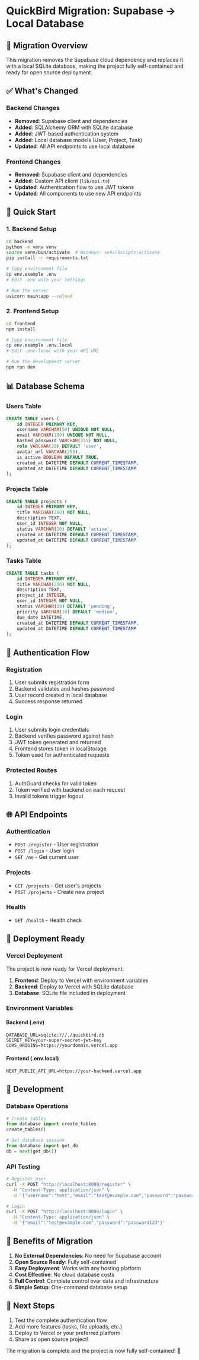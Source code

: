 # QuickBird Migration: Supabase → Local Database

## 🎯 Migration Overview

This migration removes the Supabase cloud dependency and replaces it with a local SQLite database, making the project fully self-contained and ready for open source deployment.

## ✅ What's Changed

### Backend Changes
- **Removed**: Supabase client and dependencies
- **Added**: SQLAlchemy ORM with SQLite database
- **Added**: JWT-based authentication system
- **Added**: Local database models (User, Project, Task)
- **Updated**: All API endpoints to use local database

### Frontend Changes
- **Removed**: Supabase client and dependencies
- **Added**: Custom API client (`lib/api.ts`)
- **Updated**: Authentication flow to use JWT tokens
- **Updated**: All components to use new API endpoints

## 🚀 Quick Start

### 1. Backend Setup
```bash
cd backend
python -m venv venv
source venv/bin/activate  # Windows: venv\Scripts\activate
pip install -r requirements.txt

# Copy environment file
cp env.example .env
# Edit .env with your settings

# Run the server
uvicorn main:app --reload
```

### 2. Frontend Setup
```bash
cd frontend
npm install

# Copy environment file
cp env.example .env.local
# Edit .env.local with your API URL

# Run the development server
npm run dev
```

## 📊 Database Schema

### Users Table
```sql
CREATE TABLE users (
    id INTEGER PRIMARY KEY,
    username VARCHAR(50) UNIQUE NOT NULL,
    email VARCHAR(100) UNIQUE NOT NULL,
    hashed_password VARCHAR(255) NOT NULL,
    role VARCHAR(20) DEFAULT 'user',
    avatar_url VARCHAR(255),
    is_active BOOLEAN DEFAULT TRUE,
    created_at DATETIME DEFAULT CURRENT_TIMESTAMP,
    updated_at DATETIME DEFAULT CURRENT_TIMESTAMP
);
```

### Projects Table
```sql
CREATE TABLE projects (
    id INTEGER PRIMARY KEY,
    title VARCHAR(200) NOT NULL,
    description TEXT,
    user_id INTEGER NOT NULL,
    status VARCHAR(20) DEFAULT 'active',
    created_at DATETIME DEFAULT CURRENT_TIMESTAMP,
    updated_at DATETIME DEFAULT CURRENT_TIMESTAMP
);
```

### Tasks Table
```sql
CREATE TABLE tasks (
    id INTEGER PRIMARY KEY,
    title VARCHAR(200) NOT NULL,
    description TEXT,
    project_id INTEGER,
    user_id INTEGER NOT NULL,
    status VARCHAR(20) DEFAULT 'pending',
    priority VARCHAR(10) DEFAULT 'medium',
    due_date DATETIME,
    created_at DATETIME DEFAULT CURRENT_TIMESTAMP,
    updated_at DATETIME DEFAULT CURRENT_TIMESTAMP
);
```

## 🔐 Authentication Flow

### Registration
1. User submits registration form
2. Backend validates and hashes password
3. User record created in local database
4. Success response returned

### Login
1. User submits login credentials
2. Backend verifies password against hash
3. JWT token generated and returned
4. Frontend stores token in localStorage
5. Token used for authenticated requests

### Protected Routes
1. AuthGuard checks for valid token
2. Token verified with backend on each request
3. Invalid tokens trigger logout

## 🌐 API Endpoints

### Authentication
- `POST /register` - User registration
- `POST /login` - User login
- `GET /me` - Get current user

### Projects
- `GET /projects` - Get user's projects
- `POST /projects` - Create new project

### Health
- `GET /health` - Health check

## 🚀 Deployment Ready

### Vercel Deployment
The project is now ready for Vercel deployment:

1. **Frontend**: Deploy to Vercel with environment variables
2. **Backend**: Deploy to Vercel with SQLite database
3. **Database**: SQLite file included in deployment

### Environment Variables

#### Backend (.env)
```env
DATABASE_URL=sqlite:///./quickbird.db
SECRET_KEY=your-super-secret-jwt-key
CORS_ORIGINS=https://yourdomain.vercel.app
```

#### Frontend (.env.local)
```env
NEXT_PUBLIC_API_URL=https://your-backend.vercel.app
```

## 🔧 Development

### Database Operations
```python
# Create tables
from database import create_tables
create_tables()

# Get database session
from database import get_db
db = next(get_db())
```

### API Testing
```bash
# Register user
curl -X POST "http://localhost:8000/register" \
  -H "Content-Type: application/json" \
  -d '{"username":"test","email":"test@example.com","password":"password123"}'

# Login
curl -X POST "http://localhost:8000/login" \
  -H "Content-Type: application/json" \
  -d '{"email":"test@example.com","password":"password123"}'
```

## 📝 Benefits of Migration

1. **No External Dependencies**: No need for Supabase account
2. **Open Source Ready**: Fully self-contained
3. **Easy Deployment**: Works with any hosting platform
4. **Cost Effective**: No cloud database costs
5. **Full Control**: Complete control over data and infrastructure
6. **Simple Setup**: One-command database setup

## 🎉 Next Steps

1. Test the complete authentication flow
2. Add more features (tasks, file uploads, etc.)
3. Deploy to Vercel or your preferred platform
4. Share as open source project!

The migration is complete and the project is now fully self-contained! 🚀
